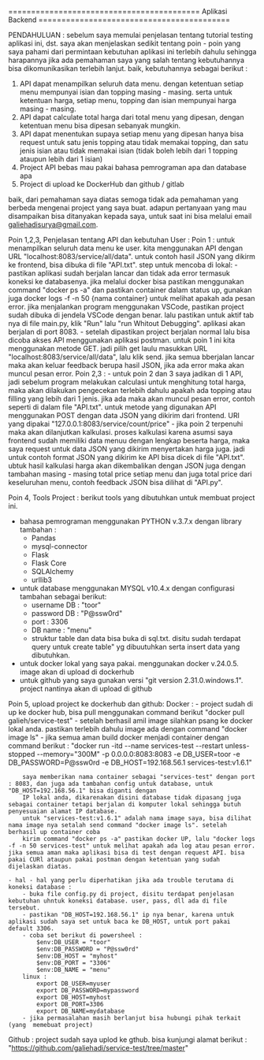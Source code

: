 ========================================== Aplikasi Backend ==========================================

PENDAHULUAN :
sebelum saya memulai penjelasan tentang tutorial testing aplikasi ini, dst. saya akan menjelaskan sedikit tentang poin - poin yang saya pahami dari permintaan kebutuhan aplikasi ini terlebih dahulu sehingga harapannya jika ada pemahaman saya yang salah tentang kebutuhannya bisa dikomunikasikan terlebih lanjut. baik, kebutuhannya sebagai berikut :

1. API dapat menampilkan seluruh data menu. dengan ketentuan setiap menu mempunyai isian dan topping masing - masing. serta untuk ketentuan harga, setiap menu, topping dan isian mempunyai harga masing - masing.
2. API dapat calculate total harga dari total menu yang dipesan, dengan ketentuan menu bisa dipesan sebanyak mungkin.
3. API dapat menentukan supaya setiap menu yang dipesan hanya bisa request untuk satu jenis topping atau tidak memakai topping, dan satu jenis isian atau tidak memakai isian (tidak boleh lebih dari 1 topping ataupun lebih dari 1 isian)
4. Project API bebas mau pakai bahasa pemrograman apa dan database apa
5. Project di upload ke DockerHub dan github / gitlab

baik, dari pemahaman saya diatas semoga tidak ada pemahaman yang berbeda mengenai project yang saya buat. adapun pertanyaan yang mau disampaikan bisa ditanyakan kepada saya, untuk saat ini bisa melalui email galiehadisurya@gmail.com.



Poin 1,2,3, Penjelasan tentang API dan kebutuhan User :
Poin 1 :
    untuk menampilkan seluruh data menu ke user. kita menggunakan API dengan URL "localhost:8083/service/all/data". untuk contoh hasil JSON yang dikirm ke frontend, bisa dibuka di file "API.txt". step untuk mencoba di lokal:
    - pastikan aplikasi sudah berjalan lancar dan tidak ada error termasuk koneksi ke databasenya. jika melalui docker bisa pastikan menggunakan command "docker ps -a" dan pastikan container dalam status up, gunakan juga docker logs -f -n 50 {nama container} untuk melihat apakah ada pesan error. jika menjalankan program menggunakan VSCode, pastikan project sudah dibuka  di jendela VSCode dengan benar. lalu pastikan untuk aktif tab nya di file main.py, klik "Run" lalu "run Whitout Debugging". aplikasi akan berjalan di port 8083.
    - setelah dipastikan project berjalan normal lalu bisa dicoba akses API menggunakan aplikasi postman. untuk poin 1 ini kita menggunakan metode GET. jadi pilih get laulu masukkan URL "localhost:8083/service/all/data", lalu klik send. jika semua bberjalan lancar maka akan keluar feedback berupa hasil JSON, jika ada error maka akan muncul pesan error.
Poin 2,3 :
    - untuk poin 2 dan 3 saya jadikan di 1 API, jadi sebelum program melakukan calculasi untuk menghitung total harga, maka akan  dilakukan pengecekan terlebih dahulu apakah ada topping atau filling yang lebih dari 1 jenis. jika ada maka akan muncul pesan error, contoh seperti di dalam file "API.txt". untuk metode yang digunakan API menggunakan POST dengan data JSON yang dikirim dari frontend. URl yang dipakai "127.0.0.1:8083/service/count/price"
    - jika poin 2 terpenuhi maka akan dilanjutkan kalkulasi. proses kalkulasi karena asumsi saya frontend sudah memiliki data menuu dengan lengkap beserta harga, maka saya request untuk data JSON yang dikirim menyertakan harga juga. jadi untuk contoh format JSON yang dikirim ke API bisa dicek di file "API.txt". ubtuk hasil kalkulasi harga akan dikembalikan dengan JSON juga dengan tambahan masing - masing total price setiap menu dan juga total price dari keseluruhan menu, contoh feedback JSON bisa dilihat di "API.py".



Poin 4, Tools Project :
berikut tools yang dibutuhkan untuk membuat project ini.
- bahasa pemrograman menggunakan PYTHON v.3.7.x dengan library tambahan :
    - Pandas
    - mysql-connector
    - Flask
    - Flask Core
    - SQLAlchemy
    - urllib3
- untuk database menggunakan MYSQL v10.4.x dengan configurasi tambahan sebagai berikut:
    - username DB   : "toor"
    - password DB   : "P@ssw0rd"
    - port          : 3306
    - DB name       : "menu"
    - struktur table dan data bisa buka di sql.txt. disitu sudah terdapat query untuk create table" yg dibuutuhkan serta insert data yang dibutuhkan.
- untuk docker lokal yang saya pakai. menggunakan docker v.24.0.5. image akan di upload di dockerhub
- untuk github yang saya gunakan versi "git version 2.31.0.windows.1". project nantinya akan di upload di github



Poin 5, upload project ke dockerhub dan github:
Docker :
    - project sudah di up ke docker hub, bisa pull menggunakan command berikut "docker pull galieh/service-test"
    - setelah berhasil amil image silahkan psang ke docker lokal anda. pastikan terlebih dahulu image ada dengan command "docker image ls"
    - jika semua aman build docker menjadi container dengan command berikut :
        "docker run -itd --name services-test --restart unless-stopped --memory="300M" -p 0.0.0.0:8083:8083 -e DB_USER=toor -e DB_PASSWORD=P@ssw0rd -e DB_HOST=192.168.56.1 services-test:v1.6.1"

        saya memberikan nama container sebagai "services-test" dengan port : 8083, dan juga ada tambahan config untuk database, untuk "DB_HOST=192.168.56.1" bisa diganti dengan
        IP lokal anda, dikarenakan disini database tidak dipasang juga sebagai container tetapi berjalan di komputer lokal sehingga butuh penyesuaian alamat IP database.
        untuk "services-test:v1.6.1" adalah nama image saya, bisa dilihat nama image nya setalah send command "docker image ls". setelah berhasil up container coba
        kirim command "docker ps -a" pastikan docker UP, lalu "docker logs -f -n 50 services-test" untuk melihat apakah ada log atau pesan error. jika semua aman maka aplikasi bisa di test dengan request API. bisa pakai CURl ataupun pakai postman dengan ketentuan yang sudah dijelaskan diatas.
    
    - hal - hal yang perlu diperhatikan jika ada trouble terutama di koneksi database :
        - buka file config.py di project, disitu terdapat penjelasan kebutuhan uhntuk koneksi database. user, pass, dll ada di file tersebut.
        - pastikan "DB_HOST=192.168.56.1" ip nya benar, karena untuk aplikasi sudah saya set untuk baca ke DB_HOST, untuk port pakai default 3306.
        - coba set berikut di powersheel :
            $env:DB_USER = "toor"
            $env:DB_PASSWORD = "P@ssw0rd"
            $env:DB_HOST = "myhost"
            $env:DB_PORT = "3306"
            $env:DB_NAME = "menu"
        linux :
            export DB_USER=myuser
            export DB_PASSWORD=mypassword
            export DB_HOST=myhost
            export DB_PORT=3306
            export DB_NAME=mydatabase
        - jika permasalahan masih berlanjut bisa hubungi pihak terkait (yang  memebuat project)

Github :
    project sudah  saya uplod ke gthub. bisa kunjungi alamat berikut :
        "https://github.com/galiehadi/service-test/tree/master"
    